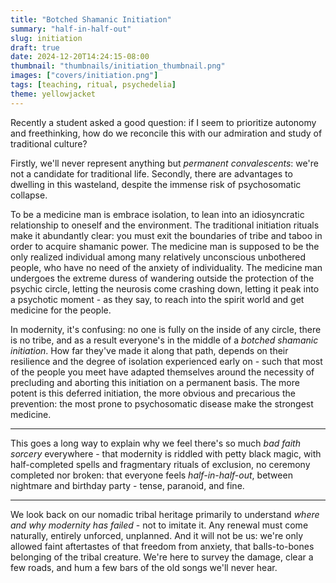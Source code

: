 ```yaml
---
title: "Botched Shamanic Initiation"
summary: "half-in-half-out"
slug: initiation
draft: true
date: 2024-12-20T14:24:15-08:00
thumbnail: "thumbnails/initiation_thumbnail.png"
images: ["covers/initiation.png"]
tags: [teaching, ritual, psychedelia]
theme: yellowjacket
---
```


Recently a student asked a good question: if I seem to prioritize autonomy and freethinking, how do we reconcile this with our admiration and study of traditional culture?

Firstly, we'll never represent anything but *permanent convalescents*: we're not a candidate for traditional life. Secondly, there are advantages to dwelling in this wasteland, despite the immense risk of psychosomatic collapse.

To be a medicine man is embrace isolation, to lean into an idiosyncratic relationship to oneself and the environment. The traditional initiation rituals make it abundantly clear: you must exit the boundaries of tribe and taboo in order to acquire shamanic power. The medicine man is supposed to be the only realized individual among many relatively unconscious unbothered people, who have no need of the anxiety of individuality. The medicine man undergoes the extreme duress of wandering outside the protection of the psychic circle, letting the neurosis come crashing down, letting it peak into a psychotic moment - as they say, to reach into the spirit world and get medicine for the people.

In modernity, it's confusing: no one is fully on the inside of any circle, there is no tribe, and as a result everyone's in the middle of a *botched shamanic initiation*. How far they've made it along that path, depends on their resilience and the degree of isolation experienced early on - such that most of the people you meet have adapted themselves around the necessity of precluding and aborting this initiation on a permanent basis. The more potent is this deferred initiation, the more obvious and precarious the prevention: the most prone to psychosomatic disease make the strongest medicine.

---

This goes a long way to explain why we feel there's so much *bad faith sorcery* everywhere - that modernity is riddled with petty black magic, with half-completed spells and fragmentary rituals of exclusion, no ceremony completed nor broken: that everyone feels *half-in-half-out*, between nightmare and birthday party - tense, paranoid, and fine.

---

We look back on our nomadic tribal heritage primarily to understand *where and why modernity has failed* - not to imitate it. Any renewal must come naturally, entirely unforced, unplanned. And it will not be us: we're only allowed faint aftertastes of that freedom from anxiety, that balls-to-bones belonging of the tribal creature. We're here to survey the damage, clear a few roads, and hum a few bars of the old songs we'll never hear.
